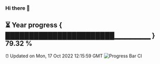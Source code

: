 ### Hi there 👋
⏳ Year progress { ███████████████████████▁▁▁▁▁▁▁ } 79.32 %
---
⏰ Updated on Mon, 17 Oct 2022 12:15:59 GMT
![Progress Bar CI](https://github.com/Moyi321/Moyi321/workflows/Progress%20Bar%20CI/badge.svg)
